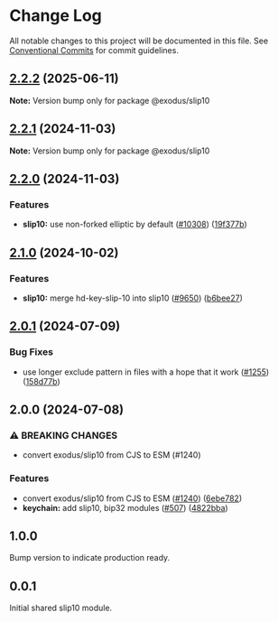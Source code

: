 # Change Log

All notable changes to this project will be documented in this file.
See [Conventional Commits](https://conventionalcommits.org) for commit guidelines.

## [2.2.2](https://github.com/ExodusMovement/exodus-hydra/compare/@exodus/slip10@2.2.1...@exodus/slip10@2.2.2) (2025-06-11)

**Note:** Version bump only for package @exodus/slip10

## [2.2.1](https://github.com/ExodusMovement/exodus-hydra/compare/@exodus/slip10@2.2.0...@exodus/slip10@2.2.1) (2024-11-03)

**Note:** Version bump only for package @exodus/slip10

## [2.2.0](https://github.com/ExodusMovement/exodus-hydra/compare/@exodus/slip10@2.1.0...@exodus/slip10@2.2.0) (2024-11-03)

### Features

- **slip10:** use non-forked elliptic by default ([#10308](https://github.com/ExodusMovement/exodus-hydra/issues/10308)) ([19f377b](https://github.com/ExodusMovement/exodus-hydra/commit/19f377b5fd6027729e54dd9b22689e16d8c18d10))

## [2.1.0](https://github.com/ExodusMovement/exodus-hydra/compare/@exodus/slip10@2.0.1...@exodus/slip10@2.1.0) (2024-10-02)

### Features

- **slip10:** merge hd-key-slip-10 into slip10 ([#9650](https://github.com/ExodusMovement/exodus-hydra/issues/9650)) ([b6bee27](https://github.com/ExodusMovement/exodus-hydra/commit/b6bee27c0ef00720c56ae3e9f1548133a76be8fc))

## [2.0.1](https://github.com/ExodusMovement/exodus-core/compare/@exodus/slip10@2.0.0...@exodus/slip10@2.0.1) (2024-07-09)

### Bug Fixes

- use longer exclude pattern in files with a hope that it work ([#1255](https://github.com/ExodusMovement/exodus-core/issues/1255)) ([158d77b](https://github.com/ExodusMovement/exodus-core/commit/158d77b054aa4861d91b4fc58152efa9a6a85577))

## 2.0.0 (2024-07-08)

### ⚠ BREAKING CHANGES

- convert exodus/slip10 from CJS to ESM (#1240)

### Features

- convert exodus/slip10 from CJS to ESM ([#1240](https://github.com/ExodusMovement/exodus-core/issues/1240)) ([6ebe782](https://github.com/ExodusMovement/exodus-core/commit/6ebe782f7b021dc884f4ffbcf0ddfccb217673ba))
- **keychain:** add slip10, bip32 modules ([#507](https://github.com/ExodusMovement/exodus-core/issues/507)) ([4822bba](https://github.com/ExodusMovement/exodus-core/commit/4822bba0368cd3457f79935581b4d677bbba5817))

## 1.0.0

Bump version to indicate production ready.

## 0.0.1

Initial shared slip10 module.
